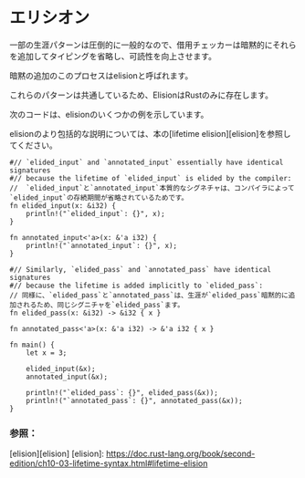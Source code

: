 # <!--Elision--> エリシオン

<!--Some lifetime patterns are overwelmingly common and so the borrow checker will implicitly add them to save typing and to improve readability.-->
一部の生涯パターンは圧倒的に一般的なので、借用チェッカーは暗黙的にそれらを追加してタイピングを省略し、可読性を向上させます。
<!--This process of implicit addition is called elision.-->
暗黙の追加のこのプロセスはelisionと呼ばれます。
<!--Elision exists in Rust solely because these patterns are common.-->
これらのパターンは共通しているため、ElisionはRustのみに存在します。

<!--The following code shows a few examples of elision.-->
次のコードは、elisionのいくつかの例を示しています。
<!--For a more comprehensive description of elision, see [lifetime elision][elision] in the book.-->
elisionのより包括的な説明については、本の[lifetime elision][elision]を参照してください。

```rust,editable
#// `elided_input` and `annotated_input` essentially have identical signatures
#// because the lifetime of `elided_input` is elided by the compiler:
//  `elided_input`と`annotated_input`本質的なシグネチャは、コンパイラによって`elided_input`の存続期間が省略されているためです。
fn elided_input(x: &i32) {
    println!("`elided_input`: {}", x);
}

fn annotated_input<'a>(x: &'a i32) {
    println!("`annotated_input`: {}", x);
}

#// Similarly, `elided_pass` and `annotated_pass` have identical signatures
#// because the lifetime is added implicitly to `elided_pass`:
// 同様に、`elided_pass`と`annotated_pass`は、生涯が`elided_pass`暗黙的に追加されるため、同じシグニチャを`elided_pass`ます。
fn elided_pass(x: &i32) -> &i32 { x }

fn annotated_pass<'a>(x: &'a i32) -> &'a i32 { x }

fn main() {
    let x = 3;

    elided_input(&x);
    annotated_input(&x);

    println!("`elided_pass`: {}", elided_pass(&x));
    println!("`annotated_pass`: {}", annotated_pass(&x));
}
```

### <!--See also:--> 参照：

[elision][elision]
[elision]: https://doc.rust-lang.org/book/second-edition/ch10-03-lifetime-syntax.html#lifetime-elision
